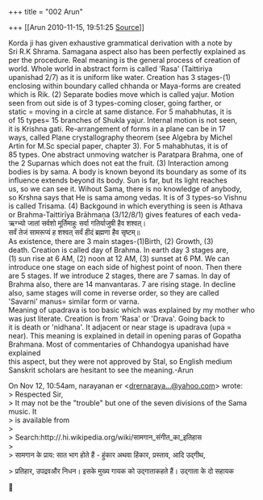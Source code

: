 +++
title = "002 Arun"

+++
[[Arun	2010-11-15, 19:51:25 [Source](https://groups.google.com/g/bvparishat/c/r-zS7uved-0)]]



Korda ji has given exhaustive grammatical derivation with a note by  
Sri R.K Shrama. Samagana aspect also has been perfectly explained as  
per the procedure. Real meaning is the general process of creation of  
world. Whole world in abstract form is called 'Rasa' (Taittiriya  
upanishad 2/7) as it is uniform like water. Creation has 3 stages-(1)  
enclosing within boundary called chhanda or Maya-forms are created  
which is Rik. (2) Separate bodies move which is called yajur. Motion  
seen from out side is of 3 types-coming closer, going farther, or  
static = moving in a circle at same distance. For 5 mahabhutas, it is  
of 15 types= 15 branches of Shukla yajur. Internal motion is not seen,  
it is Krishna gati. Re-arrangement of forms in a plane can be in 17  
ways, called Plane crystallography theorem (see Algebra by Michel  
Artin for M.Sc special paper, chapter 3). For 5 mahabhutas, it is of  
85 types. One abstract unmoving watcher is Paratpara Brahma, one of  
the 2 Suparnas which does not eat the fruit. (3) Interaction among  
bodies is by sama. A body is known beyond its boundary as some of its  
influence extends beyond its body. Sun is far, but its light reaches  
us, so we can see it. Wihout Sama, there is no knowledge of anybody,  
so Krshna says that He is sama among vedas. It is of 3 types-so Vishnu  
is called Trisama. (4) Backgound in which everything is seen is Athava  
or Brahma-Taittirīya Brāhmaṇa (3/12/8/1) gives features of each veda-  
ऋग्भ्यो जातां सर्वशो मूर्तिमाहुः सर्वा गतिर्याजुषी हैव शश्वत्।  
सर्वं तेजं सामरूप्यं ह शश्वत् सर्वं हीदं ब्रह्मणा हैव सृष्टम्॥  
As existence, there are 3 main stages-(1)Birth, (2) Growth, (3)  
death. Creation is called day of Brahma. In earth day 3 stages are,  
(1) sun rise at 6 AM, (2) noon at 12 AM, (3) sunset at 6 PM. We can  
introduce one stage on each side of highest point of noon. Then there  
are 5 stages. If we introduce 2 stages, there are 7 samas. In day of  
Brahma also, there are 14 manvantaras. 7 are rising stage. In decline  
also, same stages will come in reverse order, so they are called  
'Savarni' manus= similar form or varna.  
Meaning of upadrava is too basic which was explained by my mother who  
was just literate. Creation is from 'Rasa' or 'Drava'. Going back to  
it is death or 'nidhana'. It adjacent or near stage is upadrava (upa =  
near). This meaning is explained in detail in opening paras of Gopatha  
Brahmana. Most of commentaries of Chhandogya upanishad have explained  
this aspect, but they were not approved by Stal, so English medium  
Sanskrit scholars are hesitant to see the meaning.-Arun

On Nov 12, 10:54am, narayanan er \<[drernaraya...@yahoo.com]()\> wrote:  
\> Respected Sir,  
\> It may not be the "trouble" but one of the seven divisions of the Sama music. It  
\> is available from  
\>  
\> Search:http://.hi.wikipedia.org/wiki/सामगान_संगीत_का\_इतिहास  
\>  
\> सामगान के प्राय: सात भाग होते हैं - हुंकार अथवा हिंकार, प्रस्ताव, आदि उद्गीथ,  

\> प्रतिहार, उपद्रवऔर निधन। इसके मुख्य गायक को उद्गाताकहते हैं। उद्गाता के दो सहायक



